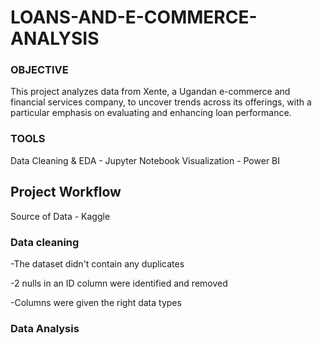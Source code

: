 # LOANS-AND-E-COMMERCE-ANALYSIS

### OBJECTIVE
This project analyzes data from Xente, a Ugandan e-commerce and financial services company, to uncover trends across its offerings, with a particular emphasis on evaluating and enhancing loan performance.

### TOOLS
Data Cleaning & EDA - Jupyter Notebook
Visualization - Power BI

## Project Workflow
Source of Data - Kaggle

### Data cleaning 

-The dataset didn't contain any duplicates

-2 nulls in an ID column were identified and removed

-Columns were given the right data types 

### Data Analysis

